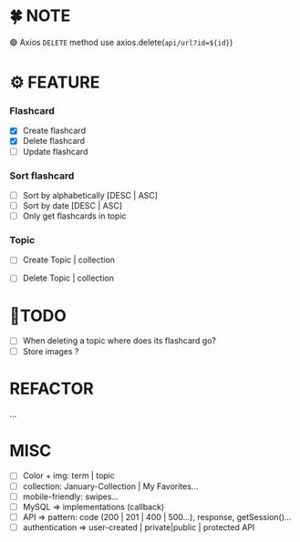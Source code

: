 # 🍀 NOTE
🟢 Axios `DELETE` method use axios.delete(`api/url?id=${id}`)

# ⚙ FEATURE
###  Flashcard
* [x] Create flashcard
* [x] Delete flashcard
* [ ] Update flashcard

### Sort flashcard
* [ ] Sort by alphabetically [DESC | ASC]
* [ ] Sort by date [DESC | ASC]
* [ ] Only get flashcards in topic

### Topic
* [ ] Create Topic | collection
* [ ] Delete Topic | collection


# 💪TODO
* [ ] When deleting a topic where does its flashcard go?
* [ ] Store images ?

# REFACTOR 
...

# MISC
* [ ] Color + img: term | topic
* [ ] collection: January-Collection | My Favorites...
* [ ] mobile-friendly: swipes...
* [ ] MySQL => implementations (callback)
* [ ] API => pattern: code (200 | 201 | 400 | 500...), response, getSession()...
* [ ] authentication => user-created | private|public | protected API